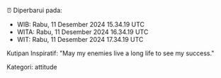 ⏰ Diperbarui pada:
- WIB: Rabu, 11 Desember 2024 15.34.19 UTC
- WITA: Rabu, 11 Desember 2024 16.34.19 UTC
- WIT: Rabu, 11 Desember 2024 17.34.19 UTC

Kutipan Inspiratif:
"May my enemies live a long life to see my success."


Kategori: attitude

